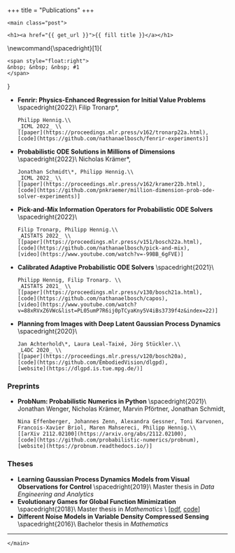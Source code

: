 +++
title = "Publications"
+++

~~~
<main class="post">
~~~

~~~
<h1><a href="{{ get_url }}">{{ fill title }}</a></h1>
~~~

\newcommand{\spacedright}[1]{
  ~~~
  <span style="float:right">
  &nbsp; &nbsp; &nbsp; #1
  </span>
  ~~~
}

- **Fenrir: Physics-Enhanced Regression for Initial Value Problems**
  \spacedright{2022}\\
  Filip Tronarp\*,
  ~~~<ins>Nathanael Bosch</ins>*~~~,
  Philipp Hennig.\\
  _ICML 2022_ \\
  [[paper](https://proceedings.mlr.press/v162/tronarp22a.html),
  [code](https://github.com/nathanaelbosch/fenrir-experiments)]
- **Probabilistic ODE Solutions in Millions of Dimensions**
  \spacedright{2022}\\
  Nicholas Krämer\*,
  ~~~<ins>Nathanael Bosch</ins>*~~~,
  Jonathan Schmidt\*, Philipp Hennig.\\
  _ICML 2022_ \\
  [[paper](https://proceedings.mlr.press/v162/kramer22b.html),
  [code](https://github.com/pnkraemer/million-dimension-prob-ode-solver-experiments)]
- **Pick-and-Mix Information Operators for Probabilistic ODE Solvers**
  \spacedright{2022}\\
  ~~~<ins>Nathanael Bosch</ins>~~~,
  Filip Tronarp, Philipp Hennig.\\
  _AISTATS 2022_ \\
  [[paper](https://proceedings.mlr.press/v151/bosch22a.html),
  [code](https://github.com/nathanaelbosch/pick-and-mix),
  [video](https://www.youtube.com/watch?v=-99BB_6gFVE)]
- **Calibrated Adaptive Probabilistic ODE Solvers**
  \spacedright{2021}\\
  ~~~<ins>Nathanael Bosch</ins>~~~,
  Philipp Hennig, Filip Tronarp. \\
  _AISTATS 2021_ \\
  [[paper](https://proceedings.mlr.press/v130/bosch21a.html),
  [code](https://github.com/nathanaelbosch/capos),
  [video](https://www.youtube.com/watch?v=88xRVxZ6VWc&list=PL05umP7R6ij0pTCyaKny5V4iBs3739f4z&index=22)]
- **Planning from Images with Deep Latent Gaussian Process Dynamics**
  \spacedright{2020}\\
  ~~~<ins>Nathanael Bosch</ins>*~~~,
  Jan Achterhold\*, Laura Leal-Taixé, Jörg Stückler.\\
  _L4DC 2020_ \\
  [[paper](https://proceedings.mlr.press/v120/bosch20a),
  [code](https://github.com/EmbodiedVision/dlgpd),
  [website](https://dlgpd.is.tue.mpg.de/)]

### Preprints
- **ProbNum: Probabilistic Numerics in Python**
  \spacedright{2021}\\
  Jonathan Wenger, Nicholas Krämer, Marvin Pförtner, Jonathan Schmidt,
  ~~~<ins>Nathanael Bosch</ins>~~~,
  Nina Effenberger, Johannes Zenn, Alexandra Gessner, Toni Karvonen, Francois-Xavier Briol, Maren Mahsereci, Philipp Hennig.\\
  [[arXiv 2112.02100](https://arxiv.org/abs/2112.02100),
  [code](https://github.com/probabilistic-numerics/probnum),
  [website](https://probnum.readthedocs.io/)]

### Theses
- **Learning Gaussian Process Dynamics Models from Visual Observations for Control**
  \spacedright{2019}\\
  Master thesis in *Data Engineering and Analytics*
- **Evolutionary Games for Global Function Minimization**
  \spacedright{2018}\\
  Master thesis in *Mathematics* \\
  [[pdf](https://www-m15.ma.tum.de/foswiki/pub/M15/Allgemeines/PublicationsEN/master_thesis_NBosch.pdf),
  [code](https://github.com/nathanaelbosch/egt)]
- **Different Noise Models in Variable Density Compressed Sensing**
  \spacedright{2016}\\
  Bachelor thesis in *Mathematics*

---


~~~
</main>
~~~
